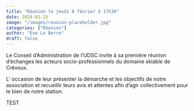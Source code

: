```yaml
---
title: "Réunion le jeudi 8 février à 17h30"
date: 2024-01-25
image: "/images/reunion-placeholder.jpg"
categories: ["Réunion"]
author: "Eve Le Berre"
draft: false
---
```


Le Conseil d’Administration de l’UDSC invite à sa première réunion d’échanges les acteurs socio-professionnels du domaine skiable de Crévoux.

L’ occasion de leur présenter la démarche et les objectifs de notre association et recueillir leurs avis et attentes afin d’agir collectivement pour le bien de notre station.

TEST
